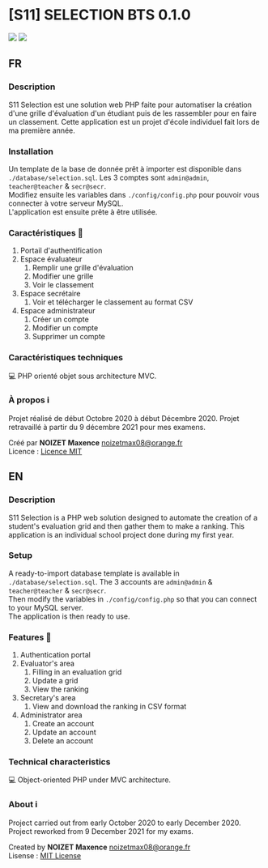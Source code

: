 # [S11] SELECTION BTS 0.1.0

![](https://img.shields.io/badge/php-built%20on%207.4.1-%237278AB)
![](https://img.shields.io/badge/version-0.1.0-9cf)

## FR

### Description

S11 Selection est une solution web PHP faite pour automatiser la création d'une grille d'évaluation d'un étudiant puis de les rassembler pour en faire un classement. Cette application est un projet d'école individuel fait lors de ma première année.

### Installation

Un template de la base de donnée prêt à importer est disponible dans `./database/selection.sql`. Les 3 comptes sont `admin@admin`, `teacher@teacher` & `secr@secr`.\
Modifiez ensuite les variables dans `./config/config.php` pour pouvoir vous connecter à votre serveur MySQL.\
L'application est ensuite prête à être utilisée.

### Caractéristiques :page_facing_up:

1. Portail d'authentification
2. Espace évaluateur
   1. Remplir une grille d'évaluation
   2. Modifier une grille
   3. Voir le classement
3. Espace secrétaire
   1. Voir et télécharger le classement au format CSV
4. Espace administrateur
   1. Créer un compte
   2. Modifier un compte
   3. Supprimer un compte 

### Caractéristiques techniques

:computer: PHP orienté objet sous architecture MVC.

### À propos :information_source:

Projet réalisé de début Octobre 2020 à début Décembre 2020. Projet retravaillé à partir du 9 décembre 2021 pour mes examens.

Créé par **NOIZET Maxence** <noizetmax08@orange.fr>\
Licence : [Licence MIT](https://opensource.org/licenses/MIT)

## EN

### Description

S11 Selection is a PHP web solution designed to automate the creation of a student's evaluation grid and then gather them to make a ranking. This application is an individual school project done during my first year.

### Setup

A ready-to-import database template is available in `./database/selection.sql`. The 3 accounts are `admin@admin` & `teacher@teacher` & `secr@secr`.\
Then modify the variables in `./config/config.php` so that you can connect to your MySQL server.\
The application is then ready to use.

### Features :page_facing_up:

1. Authentication portal
2. Evaluator's area
   1. Filling in an evaluation grid
   2. Update a grid
   3. View the ranking
3. Secretary's area
   1. View and download the ranking in CSV format
4. Administrator area
   1. Create an account
   2. Update an account
   3. Delete an account

### Technical characteristics

:computer: Object-oriented PHP under MVC architecture.

### About :information_source:

Project carried out from early October 2020 to early December 2020. Project reworked from 9 December 2021 for my exams.

Created by **NOIZET Maxence** <noizetmax08@orange.fr>\
Lisense : [MIT License](https://opensource.org/licenses/MIT)
